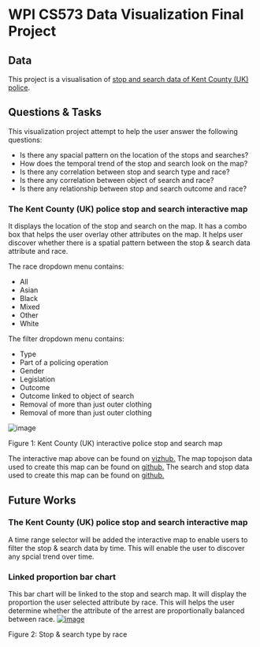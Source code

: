 # WPI CS573 Data Visualization Final Project

## Data

This project is a visualisation of [stop and search data of Kent County (UK) police](https://gist.github.com/Bizmundo/246821fffd9f3ed3c1c25f515be6eb6e).


## Questions & Tasks

This visualization project attempt to help the user answer the following questions:

 * Is there any spacial pattern on the location of the stops and searches?
 * How does the temporal trend of the stop and search look on the map?
 * Is there any correlation between stop and search type and race?
 * Is there any correlation between object of search and race?
 * Is there any relationship between stop and search outcome and race?

### The Kent County (UK) police stop and search interactive map
It displays the location of the stop and search on the map. It has a combo box that helps the user overlay other attributes on the map. It helps user discover whether there is a spatial pattern between the stop & search data attribute and race. 

The race dropdown menu contains:
* All
* Asian
* Black
* Mixed
* Other
* White

The filter dropdown menu contains:
* Type 
* Part of a policing operation
* Gender
* Legislation
* Outcome
* Outcome linked to object of search
* Removal of more than just outer clothing
* Removal of more than just outer clothing


![image](https://user-images.githubusercontent.com/16506192/68064378-19b32700-fcf1-11e9-8355-069db00dfce2.PNG)
 <p>Figure 1: Kent County (UK) interactive police stop and search map</p>

The interactive map above can be found on [vizhub.](https://beta.vizhub.com/Bizmundo/eeae1f30537140e4a1594886d048a7fb)
The map topojson data used to create this map can be found on [github.](https://gist.github.com/Bizmundo/6217aa9331f15c6d92ce6bb2797f18a9)
The search and stop data used to create this map can be found on [github.](https://gist.github.com/Bizmundo/246821fffd9f3ed3c1c25f515be6eb6e)

## Future Works
### The Kent County (UK) police stop and search interactive map
A time range selector will be added the interactive map to enable users to filter the stop & search data by time. This will enable the user to discover any spcial trend over time. 

### Linked proportion bar chart
This  bar chart will be linked to the stop and search map. It will display the proportion the user selected attribute by race. This will helps the user determine whether the attribute of the arrest are proportionally balanced between race.
[![image](https://user-images.githubusercontent.com/16506192/65561829-e91de780-df11-11e9-8a30-4959fcf9d725.png)](https://beta.vizhub.com/Bizmundo/f2a2654c525c466b8238c041dca5c844)
<p>Figure 2: Stop & search type by race</p>









